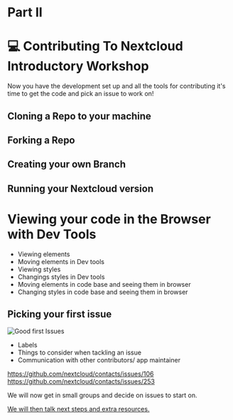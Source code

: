 # Part II
# :computer: Contributing To Nextcloud Introductory Workshop 

Now you have the development set up and all the tools for contributing it's time to get the code and pick an issue to work on!

## Cloning a Repo to your machine 

## Forking a Repo

## Creating your own Branch

## Running your Nextcloud version

# Viewing your code in the Browser with Dev Tools

* Viewing elements
* Moving elements in Dev tools
* Viewing styles
* Changings styles in Dev tools
* Moving elements in code base and seeing them in browser
* Changing styles in code base and seeing them in browser

## Picking your first issue
![Good first Issues](https://github.com/sleepypioneer/ContributingToNextcloudIntroductoryWorkshop/blob/master/images/goodfiratissues.png)

* Labels
* Things to consider when tackling an issue
* Communication with other contributors/ app maintainer

https://github.com/nextcloud/contacts/issues/106
https://github.com/nextcloud/contacts/issues/253

We will now get in small groups and decide on issues to start on.

[We will then talk next steps and extra resources.](https://github.com/sleepypioneer/ContributingToNextcloudIntroductoryWorkshop/blob/master/PartIII.md)
